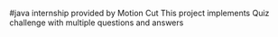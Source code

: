 #java internship provided by Motion Cut
This project implements Quiz challenge with multiple questions and answers
